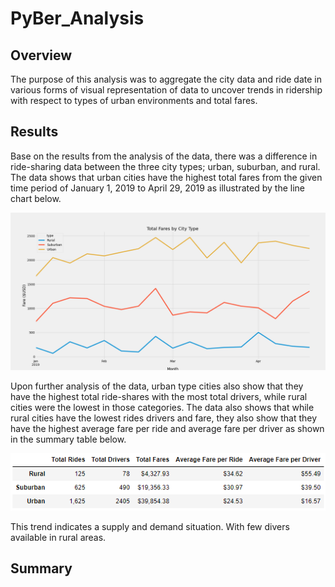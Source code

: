 # PyBer_Analysis
## Overview
The purpose of this analysis was to aggregate the city data and ride date in various forms of visual representation of data to uncover trends in ridership with respect to types of urban environments and total fares.

## Results
Base on the results from the analysis of the data, there was a difference in ride-sharing data between the three city types; urban, suburban, and rural. The data shows that urban cities have the highest total fares from the given time period of January 1, 2019 to April 29, 2019 as illustrated by the line chart below.

![Summary Chart](Analysis/Pyber_fare_summary.png "Figure 1")

Upon further analysis of the data, urban type cities also show that they have the highest total ride-shares with the most total drivers, while rural cities were the lowest in those categories. The data also shows that while rural cities have the lowest rides drivers and fare, they also show that they have the highest average fare per ride and average fare per driver as shown in the summary table below.

![Summary Table](Analysis/PyBer_fare_summary_table.png "Figure 2")

This trend indicates a supply and demand situation. With few divers available in rural areas. 
## Summary
